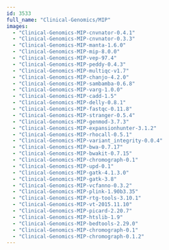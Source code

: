```yaml
---
id: 3533
full_name: "Clinical-Genomics/MIP"
images: 
  - "Clinical-Genomics-MIP-cnvnator-0.4.1"
  - "Clinical-Genomics-MIP-cnvnator-0.3.3"
  - "Clinical-Genomics-MIP-manta-1.6.0"
  - "Clinical-Genomics-MIP-mip-8.0.0"
  - "Clinical-Genomics-MIP-vep-97.4"
  - "Clinical-Genomics-MIP-peddy-0.4.3"
  - "Clinical-Genomics-MIP-multiqc-v1.7"
  - "Clinical-Genomics-MIP-chanjo-4.2.0"
  - "Clinical-Genomics-MIP-sambamba-0.6.8"
  - "Clinical-Genomics-MIP-varg-1.0.0"
  - "Clinical-Genomics-MIP-cadd-1.5"
  - "Clinical-Genomics-MIP-delly-0.8.1"
  - "Clinical-Genomics-MIP-fastqc-0.11.8"
  - "Clinical-Genomics-MIP-stranger-0.5.4"
  - "Clinical-Genomics-MIP-genmod-3.7.3"
  - "Clinical-Genomics-MIP-expansionhunter-3.1.2"
  - "Clinical-Genomics-MIP-rhocall-0.5.1"
  - "Clinical-Genomics-MIP-variant_integrity-0.0.4"
  - "Clinical-Genomics-MIP-bwa-0.7.17"
  - "Clinical-Genomics-MIP-bwakit-0.7.15"
  - "Clinical-Genomics-MIP-chromograph-0.1"
  - "Clinical-Genomics-MIP-upd-0.1"
  - "Clinical-Genomics-MIP-gatk-4.1.3.0"
  - "Clinical-Genomics-MIP-gatk-3.8"
  - "Clinical-Genomics-MIP-vcfanno-0.3.2"
  - "Clinical-Genomics-MIP-plink-1.90b3.35"
  - "Clinical-Genomics-MIP-rtg-tools-3.10.1"
  - "Clinical-Genomics-MIP-vt-2015.11.10"
  - "Clinical-Genomics-MIP-picard-2.20.7"
  - "Clinical-Genomics-MIP-htslib-1.9"
  - "Clinical-Genomics-MIP-bedtools-2.29.0"
  - "Clinical-Genomics-MIP-chromograph-0.1"
  - "Clinical-Genomics-MIP-chromograph-0.1.2"
---
```

